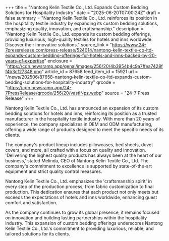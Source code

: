 +++
title = "Nantong Kelin Textile Co., Ltd. Expands Custom Bedding Solutions for Hospitality Industry"
date = "2025-06-20T07:00:24Z"
draft = false
summary = "Nantong Kelin Textile Co., Ltd. reinforces its position in the hospitality textile industry by expanding its custom bedding solutions, emphasizing quality, innovation, and craftsmanship."
description = "Nantong Kelin Textile Co., Ltd. expands its custom bedding offerings, providing luxurious, high-quality textiles for hotels and inns worldwide. Discover their innovative solutions."
source_link = "https://www.24-7pressrelease.com/press-release/524014/nantong-kelin-textile-co-ltd-expands-custom-bedding-offerings-for-hotels-and-inns-backed-by-20-years-of-expertise"
enclosure = "https://cdn.newsramp.app/genai/images/256/20/4b3954b4c9a7ffea7428ff4b3cf27348.png"
article_id = 87658
feed_item_id = 15921
url = "/news/202506/87658-nantong-kelin-textile-co-ltd-expands-custom-bedding-solutions-for-hospitality-industry"
qrcode = "https://cdn.newsramp.app/24-7PressRelease/qrcode/256/20/vastINpz.webp"
source = "24-7 Press Release"
+++

<p>Nantong Kelin Textile Co., Ltd. has announced an expansion of its custom bedding solutions for hotels and inns, reinforcing its position as a trusted manufacturer in the hospitality textile industry. With more than 20 years of experience, the company specializes in OEM and ODM manufacturing, offering a wide range of products designed to meet the specific needs of its clients.</p><p>The company's product lineup includes pillowcases, bed sheets, duvet covers, and more, all crafted with a focus on quality and innovation. 'Delivering the highest quality products has always been at the heart of our business,' stated Melinda, CEO of Nantong Kelin Textile Co., Ltd. The company's commitment to excellence is supported by state-of-the-art equipment and strict quality control measures.</p><p>Nantong Kelin Textile Co., Ltd. emphasizes the 'craftsmanship spirit' in every step of the production process, from fabric customization to final production. This dedication ensures that each product not only meets but exceeds the expectations of hotels and inns worldwide, enhancing guest comfort and satisfaction.</p><p>As the company continues to grow its global presence, it remains focused on innovation and building lasting partnerships within the hospitality industry. This expansion of custom bedding offerings underscores Nantong Kelin Textile Co., Ltd.'s commitment to providing luxurious, reliable, and tailored solutions for its clients.</p>